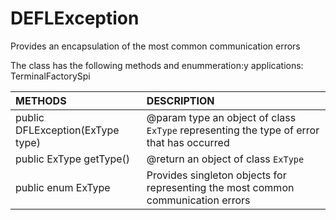 # DEFLException
Provides an encapsulation of the most common communication errors

The class has the following methods and enummeration:y applications: TerminalFactorySpi

|            METHODS             |                                         DESCRIPTION                                               |
|:-------------------------------|:--------------------------------------------------------------------------------------------------|
|public DFLException(ExType type)|@param type an object of class <code>ExType</code> representing the type of error that has occurred|
|public ExType getType()         |@return an object of class <code>ExType</code>                                                     |
|public enum ExType              |Provides singleton objects for representing the most common communication errors                   |
